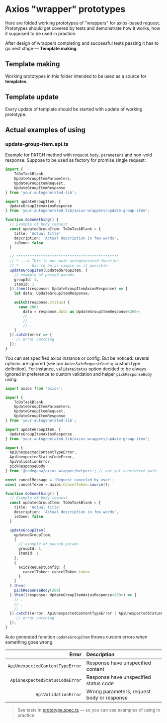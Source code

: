 # Axios "wrapper" prototypes

Here are folded working prototypes of "wrappers" for axios-based request. Prototypes should get covered by tests and demonstrate how it works, how it supposed to be used in practice.

After design of wrappers completing and successful tests passing it has to go next stage — **Template making**.

## Template making

Working prototypes in this folder intended to be used as a source for **templates**.

## Template update

Every update of template should be started with update of working prototype.

## Actual examples of using

### update-group-item.api.ts

Example for PATCH method with request `body`, `parameters` and non-void response. Suppose to be used as factory for promise single request:

```typescript
import {
    ToDoTaskBlank,
    UpdateGroupItemParameters,
    UpdateGroupItemRequest,
    UpdateGroupItemResponse
} from 'your-autogenerated-lib';

import updateGroupItem, {
  UpdateGroupItemAxiosResponse
} from 'your-autogenerated-lib/axios-wrappers/update-group-item';

function doSomething() {
  // Example of body request
  const updatedGroupItem: ToDoTaskBlank = {
    title: 'Actual title'
    description: 'Actual description in few words',
    isDone: false
  }

  // **********************************************
  // * ———> This is our main autogenerated function
  // *      has to be as simple as it possible 
  updateGroupItem(updatedGroupItem, {
    // example of passed params
    groupId: 1,
    itemId: 1
  }).then((response: UpdateGroupItemAxiosResponse) => {
    let data: UpdateGroupItemResponse;

    switch(response.status) {
      case 200:
        data = response.data as UpdateGroupItemResponse<200>;
        // .
        // .
        // .
    }
  }).catch(error => {
     // error catching
  });
}

```

You can set specified axios instance or config. But be noticed: several options are ignored (see our `AxiosSafeRequestConfig` custom type definition). For instance, `validateStatus` option decided to be always ignored in preference to custom validation and helper `pickResponseBody` using.

```typescript
import axios from 'axios';

import {
    ToDoTaskBlank,
    UpdateGroupItemParameters,
    UpdateGroupItemRequest,
    UpdateGroupItemResponse
} from 'your-autogenerated-lib';

import updateGroupItem, {
  UpdateGroupItemAxiosResponse
} from 'your-autogenerated-lib/axios-wrappers/update-group-item';

import {
  ApiUnexpectedContentTypeError,
  ApiUnexpectedStatusCodeError,
  ApiValidationError,
  pickResponseBody
} from '@codegena/axios-wrapper/helpers'; // not yet considered path

const cancelMessage = 'Request canceled by user';
const cancelToken = axios.CancelToken.source();

function doSomething() {
  // Example of body request
  const updatedGroupItem: ToDoTaskBlank = {
    title: 'Actual title'
    description: 'Actual description in few words',
    isDone: false
  }

  updateGroupItem(
    updatedGroupItem,
    {
      // example of passed params
      groupId: 1,
      itemId: 1
    },
    {
      axiosRequestConfig: {
        cancelToken: cancelToken.token
      }
    }
  ).then(
    pickResponseBody(200)
  ).then((response: UpdateGroupItemAxiosResponse<200>) => {
    // .
    // .
    // .
  }).catch((error: ApiUnexpectedContentTypeError | ApiUnexpectedStatusCodeError | ApiValidationError) => {
     // error catching
  });
}

```

Auto generated function `updateGroupItem` throws custom errors when something goes wrong:

| Error | Description |
|-------------------------------:|:--------|
| `ApiUnexpectedContentTypeError` | Response have unspecified content |
| `ApiUnexpectedStatusCodeError` | Response have unspecified status code |
| `ApiValidationError` | Wrong parameters, request body or response |

> See tests in [prototype.spec.ts](./prototype.spec.ts) — so you can see examples of using in practice.
